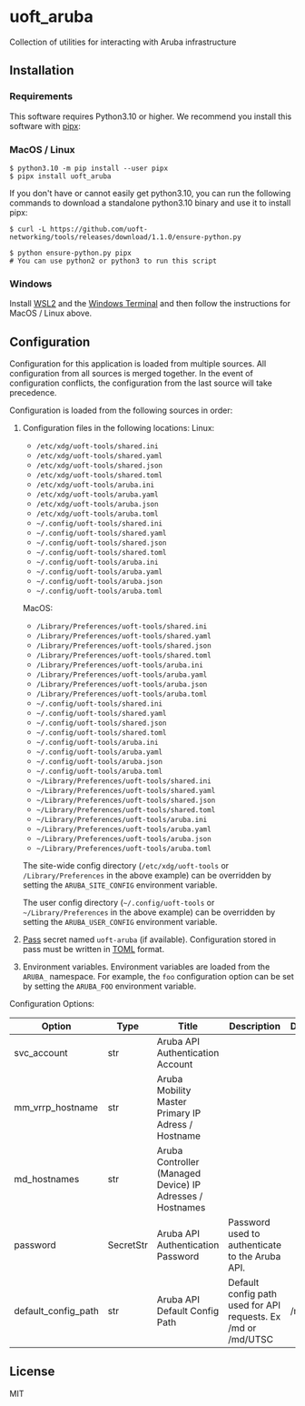 # uoft_aruba

Collection of utilities for interacting with Aruba infrastructure

## Installation

### Requirements

This software requires Python3.10 or higher.
We recommend you install this software with [pipx](https://pypa.github.io/pipx/):

### MacOS / Linux

```console
$ python3.10 -m pip install --user pipx
$ pipx install uoft_aruba
```

If you don't have or cannot easily get python3.10, you can run the following commands to download a standalone python3.10 binary and use it to install pipx:

```console
$ curl -L https://github.com/uoft-networking/tools/releases/download/1.1.0/ensure-python.py

$ python ensure-python.py pipx
# You can use python2 or python3 to run this script

```

### Windows

Install [WSL2](https://learn.microsoft.com/en-us/windows/wsl/install) and the [Windows Terminal](https://apps.microsoft.com/store/detail/windows-terminal/9N0DX20HK701?hl=en-ca&gl=ca) and then follow the instructions for MacOS / Linux above.

## Configuration

Configuration for this application is loaded from multiple sources. All configuration from all sources is merged together. In the event of configuration conflicts, the configuration from the last source will take precedence.

Configuration is loaded from the following sources in order:

1. Configuration files in the following locations:
    Linux:
    - `/etc/xdg/uoft-tools/shared.ini`
    - `/etc/xdg/uoft-tools/shared.yaml`
    - `/etc/xdg/uoft-tools/shared.json`
    - `/etc/xdg/uoft-tools/shared.toml`
    - `/etc/xdg/uoft-tools/aruba.ini`
    - `/etc/xdg/uoft-tools/aruba.yaml`
    - `/etc/xdg/uoft-tools/aruba.json`
    - `/etc/xdg/uoft-tools/aruba.toml`
    - `~/.config/uoft-tools/shared.ini`
    - `~/.config/uoft-tools/shared.yaml`
    - `~/.config/uoft-tools/shared.json`
    - `~/.config/uoft-tools/shared.toml`
    - `~/.config/uoft-tools/aruba.ini`
    - `~/.config/uoft-tools/aruba.yaml`
    - `~/.config/uoft-tools/aruba.json`
    - `~/.config/uoft-tools/aruba.toml`

    MacOS:
    - `/Library/Preferences/uoft-tools/shared.ini`
    - `/Library/Preferences/uoft-tools/shared.yaml`
    - `/Library/Preferences/uoft-tools/shared.json`
    - `/Library/Preferences/uoft-tools/shared.toml`
    - `/Library/Preferences/uoft-tools/aruba.ini`
    - `/Library/Preferences/uoft-tools/aruba.yaml`
    - `/Library/Preferences/uoft-tools/aruba.json`
    - `/Library/Preferences/uoft-tools/aruba.toml`
    - `~/.config/uoft-tools/shared.ini`
    - `~/.config/uoft-tools/shared.yaml`
    - `~/.config/uoft-tools/shared.json`
    - `~/.config/uoft-tools/shared.toml`
    - `~/.config/uoft-tools/aruba.ini`
    - `~/.config/uoft-tools/aruba.yaml`
    - `~/.config/uoft-tools/aruba.json`
    - `~/.config/uoft-tools/aruba.toml`
    - `~/Library/Preferences/uoft-tools/shared.ini`
    - `~/Library/Preferences/uoft-tools/shared.yaml`
    - `~/Library/Preferences/uoft-tools/shared.json`
    - `~/Library/Preferences/uoft-tools/shared.toml`
    - `~/Library/Preferences/uoft-tools/aruba.ini`
    - `~/Library/Preferences/uoft-tools/aruba.yaml`
    - `~/Library/Preferences/uoft-tools/aruba.json`
    - `~/Library/Preferences/uoft-tools/aruba.toml`


    The site-wide config directory (`/etc/xdg/uoft-tools` or `/Library/Preferences` in the above example) can be overridden by setting the `ARUBA_SITE_CONFIG` environment variable.

    The user config directory (`~/.config/uoft-tools` or `~/Library/Preferences` in the above example) can be overridden by setting the `ARUBA_USER_CONFIG` environment variable.

2. [Pass](https://www.passwordstore.org/) secret named `uoft-aruba` (if available). Configuration stored in pass must be written in [TOML](https://toml.io/en/) format.

3. Environment variables. Environment variables are loaded from the `ARUBA_` namespace. For example, the `foo` configuration option can be set by setting the `ARUBA_FOO` environment variable.

Configuration Options:
<!--
[[[cog 
import _cog as c; c.gen_conf_table('uoft_aruba')
]]] -->
| Option | Type | Title | Description | Default |
| ------ | ---- | ----- | ----------- | ------- |
| svc_account | str | Aruba API Authentication Account |  |  |
| mm_vrrp_hostname | str | Aruba Mobility Master Primary IP Adress / Hostname |  |  |
| md_hostnames | str | Aruba Controller (Managed Device) IP Adresses / Hostnames |  |  |
| password | SecretStr | Aruba API Authentication Password | Password used to authenticate to the Aruba API. |  |
| default_config_path | str | Aruba API Default Config Path | Default config path used for API requests. Ex /md or /md/UTSC | /md |
<!--[[[end]]] -->

## License

MIT